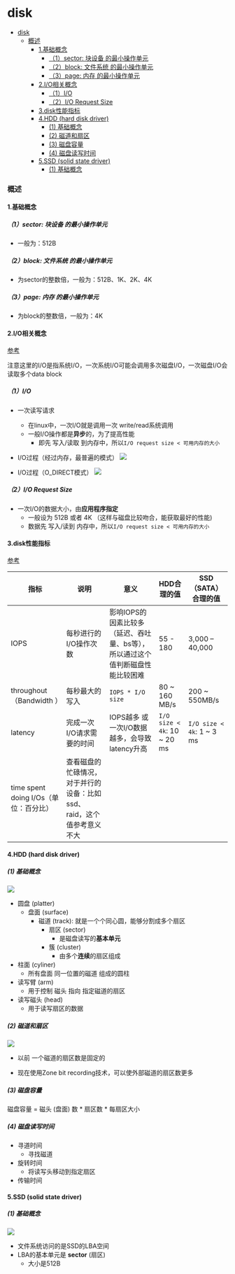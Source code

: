 # disk

<!-- @import "[TOC]" {cmd="toc" depthFrom=1 depthTo=6 orderedList=false} -->
<!-- code_chunk_output -->

- [disk](#disk)
    - [概述](#概述)
      - [1.基础概念](#1基础概念)
        - [（1）sector: 块设备 的最小操作单元](#1sector-块设备-的最小操作单元)
        - [（2）block: 文件系统 的最小操作单元](#2block-文件系统-的最小操作单元)
        - [（3）page: 内存 的最小操作单元](#3page-内存-的最小操作单元)
      - [2.I/O相关概念](#2io相关概念)
        - [（1）I/O](#1io)
        - [（2）I/O Request Size](#2io-request-size)
      - [3.disk性能指标](#3disk性能指标)
      - [4.HDD (hard disk driver)](#4hdd-hard-disk-driver)
        - [(1) 基础概念](#1-基础概念)
        - [(2) 磁道和扇区](#2-磁道和扇区)
        - [(3) 磁盘容量](#3-磁盘容量)
        - [(4) 磁盘读写时间](#4-磁盘读写时间)
      - [5.SSD (solid state driver)](#5ssd-solid-state-driver)
        - [(1) 基础概念](#1-基础概念-1)

<!-- /code_chunk_output -->

### 概述

#### 1.基础概念

##### （1）sector: 块设备 的最小操作单元
* 一般为：512B

##### （2）block: 文件系统 的最小操作单元
* 为sector的整数倍，一般为：512B、1K、2K、4K

##### （3）page: 内存 的最小操作单元
* 为block的整数倍，一般为：4K

#### 2.I/O相关概念

[参考](./imgs/https://medium.com/databasss/on-disk-io-part-1-flavours-of-io-8e1ace1de017)

注意这里的I/O是指系统I/O，一次系统I/O可能会调用多次磁盘I/O，一次磁盘I/O会读取多个data block

##### （1）I/O
* 一次读写请求
  * 在linux中，一次I/O就是调用一次 write/read系统调用
  * 一般I/O操作都是**异步**的，为了提高性能
    * 即先 写入/读取 到内存中，所以`I/O request size < 可用内存的大小`

* I/O过程（经过内存，最普遍的模式）
![](./imgs/overview_01.png)

* I/O过程（O_DIRECT模式）
![](./imgs/overview_02.png)

##### （2）I/O Request Size
* 一次I/O的数据大小，由**应用程序指定**
  * 一般设为  512B 或者 4K （这样与磁盘比较吻合，能获取最好的性能)
  * 数据先 写入/读到 内存中，所以`I/O request size < 可用内存的大小`

#### 3.disk性能指标

[参考](https://louwrentius.com/understanding-storage-performance-iops-and-latency.html)

|指标|说明|意义|HDD合理的值|SSD（SATA）合理的值|
|-|-|-|-|-|
|IOPS|每秒进行的I/O操作次数|影响IOPS的因素比较多（延迟、吞吐量、bs等），所以通过这个值判断磁盘性能比较困难|55 - 180|3,000 – 40,000|
|throughout（Bandwidth ）|每秒最大的写入|`IOPS * I/O size`|80 ~ 160 MB/s|200 ~ 550MB/s|
|latency|完成一次I/O请求需要的时间|IOPS越多 或 一次I/O数据越多，会导致latency升高|`I/O size < 4k`: 10 ~ 20 ms|`I/O size < 4k`: 1 ~ 3 ms|
|time spent doing I/Os（单位：百分比）|查看磁盘的忙碌情况，对于并行的设备：比如ssd、raid，这个值参考意义不大||

#### 4.HDD (hard disk driver)

##### (1) 基础概念

![](./imgs/disk_02.png)

* 圆盘  (platter)
  * 盘面 (surface)
    * 磁道 (track): 就是一个个同心圆，能够分割成多个扇区
      * 扇区 (sector)
        * 是磁盘读写的**基本单元**
      * 簇 (cluster)
        * 由多个**连续**的扇区组成
* 柱面 (cyliner)
  * 所有盘面 同一位置的磁道 组成的圆柱
* 读写臂 (arm)
  * 用于控制 磁头 指向 指定磁道的扇区
* 读写磁头 (head)
  * 用于读写扇区的数据

##### (2) 磁道和扇区

![](./imgs/disk_03.png)

* 以前 一个磁道的扇区数是固定的

* 现在使用Zone bit recording技术，可以使外部磁道的扇区数更多

##### (3) 磁盘容量
磁盘容量 = 磁头 (盘面) 数 * 扇区数 * 每扇区大小

##### (4) 磁盘读写时间
* 寻道时间
  * 寻找磁道
* 旋转时间
  * 将读写头移动到指定扇区
* 传输时间

#### 5.SSD (solid state driver)

##### (1) 基础概念

![](./imgs/disk_04.png)

* 文件系统访问的是SSD的LBA空间
* LBA的基本单元是 **sector** (扇区)
  * 大小是512B
